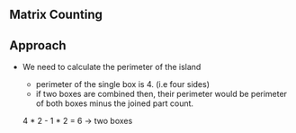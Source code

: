 ## Matrix Counting

## Approach

- We need to calculate the perimeter of the island 
    - perimeter of the single box is 4. (i.e four sides)
    - if two boxes are combined then, their perimeter would be perimeter of both boxes minus the joined part count.

    4 * 2 - 1 * 2 = 6 -> two boxes